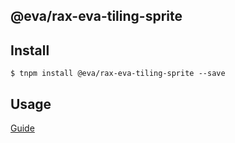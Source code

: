 ## @eva/rax-eva-tiling-sprite

## Install

```
$ tnpm install @eva/rax-eva-tiling-sprite --save
```

## Usage

[Guide](https://yuque.com/eva/rax-eva/tiling-sprite)
